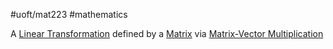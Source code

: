 #uoft/mat223  #mathematics 

A [Linear Transformation](Linear%20Transformation.md) defined by a [Matrix](../MAT224%20Notes/Matrix.md) via [Matrix-Vector Multiplication](Matrix-Vector%20Multiplication.md)

[](Linear%20Transformation.md#^ffce73|Matrix%20Transformations)
